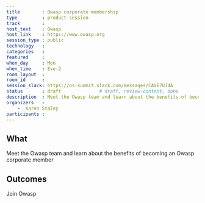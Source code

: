 ```yaml
---
title        : Owasp corporate membership
type         : product-session
track        :
host_text    : Owasp
host_link    : https://www.owasp.org
session_type : public
technology   :
categories   :
featured     :
when_day     : Mon
when_time    : Eve-2
room_layout  :
room_id      :
session_slack: https://os-summit.slack.com/messages/CAVE7UJ4A
status       : draft              # draft, review-content, done
description  : Meet the Owasp team and learn about the benefits of becoming an Owasp corporate member
organizers   :
    -  Karen Staley
participants :
---
```


## What

Meet the Owasp team and learn about the benefits of becoming an Owasp corporate member

## Outcomes

Join Owasp
